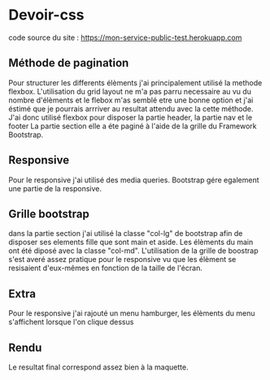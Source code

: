 # Devoir-css
code source du site : https://mon-service-public-test.herokuapp.com
## Méthode de pagination
Pour structurer les differents élèments j'ai principalement utilisé la methode flexbox. L'utilisation du grid layout ne m'a pas parru necessaire au vu du nombre d'élèments et le flebox m'as semblé etre une bonne option et j'ai éstimé que je pourrais arrriver au resultat attendu avec la cette méthode. J'ai donc utilisé flexbox pour disposer la partie header, la partie nav et le footer
La partie section elle a éte paginé à l'aide de la grille du Framework Bootstrap.
## Responsive 
Pour le responsive j'ai utilisé des media queries. Bootstrap gére egalement une partie de la responsive.

## Grille bootstrap
dans la partie section j'ai utilisé la classe "col-lg" de bootstrap afin de disposer ses elements fille que sont main et aside. Les élèments du main ont été diposé avec la classe "col-md". L'utilisation de la grille de boostrap s'est averé assez pratique pour le responsive vu que les élèment se resisaient d'eux-mêmes en fonction de la taille de l'écran.
## Extra
Pour le responsive j'ai rajouté un menu hamburger, les élèments du menu s'affichent lorsque l'on clique dessus
## Rendu
Le resultat final correspond assez bien à la maquette.
